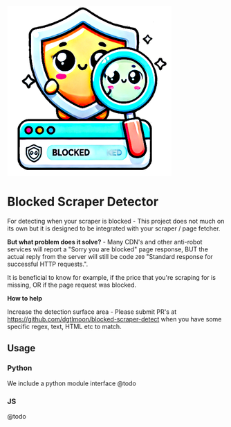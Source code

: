 <IMG SRC="blocked-scraper-detect-logo.png" ALT="Detect blocked browser pages" />

# Blocked Scraper Detector

For detecting when your scraper is blocked - This project does not much on its own but it is designed to be integrated with your scraper / page fetcher.

**But what problem does it solve?** - Many CDN's and other anti-robot services will report a "Sorry you are blocked" 
page response, BUT the actual reply from the server will still be code `200` "Standard response for successful HTTP requests.".

It is beneficial to know for example, if the price that you're scraping for is missing, OR if the page request was blocked.

**How to help**

Increase the detection surface area - Please submit PR's at https://github.com/dgtlmoon/blocked-scraper-detect when you have some specific regex, text, HTML etc to match.


## Usage

### Python 

We include a python module interface
@todo

### JS
@todo




